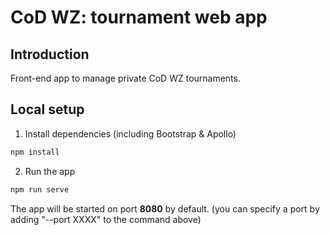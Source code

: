 # CoD WZ: tournament web app

## Introduction

Front-end app to manage private CoD WZ tournaments.

## Local setup

1. Install dependencies (including Bootstrap & Apollo)

```bash
npm install
```

2. Run the app

```bash
npm run serve
```

The app will be started on port **8080** by default. (you can specify a port by adding "--port XXXX" to the command above)
